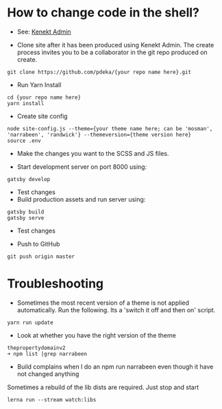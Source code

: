 # How to change code in the shell?

- See: [Kenekt Admin](https://admin.kenekt.com.au)

- Clone site after it has been produced using Kenekt Admin. The create process invites you to be a collaborator in the git repo produced on create.
```
git clone https://github.com/pdeka/{your repo name here}.git
```

- Run Yarn Install
```
cd {your repo name here}
yarn install
```

- Create site config
```
node site-config.js --theme={your theme name here; can be 'mosman', 'narrabeen', 'randwick'} --themeversion={theme version here}
source .env
```

- Make the changes you want to the SCSS and JS files.

- Start development server on port 8000 using:
```
gatsby develop
```
- Test changes
- Build production assets and run server using:
```
gatsby build
gatsby serve
```
- Test changes

* Push to GitHub
```
git push origin master
```

# Troubleshooting

- Sometimes the most recent version of a theme is not applied automatically. Run the following. Its a 'switch it off and then on' script.
```
yarn run update
```

-  Look at whether you have the right version of the theme
```
thepropertydomainv2
➜ npm list |grep narrabeen
```

- Build complains when I do an npm run narrabeen even though it have not changed anything

Sometimes a rebuild of the lib dists are required. Just stop and start
```
lerna run --stream watch:libs
```
